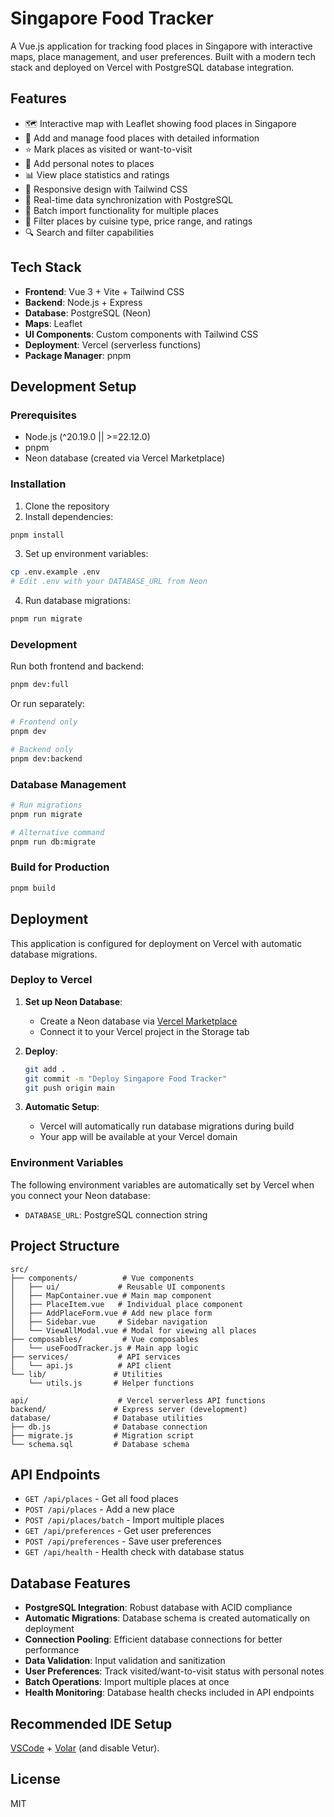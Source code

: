 # Singapore Food Tracker

A Vue.js application for tracking food places in Singapore with interactive maps, place management, and user preferences. Built with a modern tech stack and deployed on Vercel with PostgreSQL database integration.

## Features

- 🗺️ Interactive map with Leaflet showing food places in Singapore
- 📍 Add and manage food places with detailed information
- ⭐ Mark places as visited or want-to-visit
- 📝 Add personal notes to places
- 📊 View place statistics and ratings
- 📱 Responsive design with Tailwind CSS
- 🔄 Real-time data synchronization with PostgreSQL
- 📁 Batch import functionality for multiple places
- 🏪 Filter places by cuisine type, price range, and ratings
- 🔍 Search and filter capabilities

## Tech Stack

- **Frontend**: Vue 3 + Vite + Tailwind CSS
- **Backend**: Node.js + Express
- **Database**: PostgreSQL (Neon)
- **Maps**: Leaflet
- **UI Components**: Custom components with Tailwind CSS
- **Deployment**: Vercel (serverless functions)
- **Package Manager**: pnpm

## Development Setup

### Prerequisites
- Node.js (^20.19.0 || >=22.12.0)
- pnpm
- Neon database (created via Vercel Marketplace)

### Installation

1. Clone the repository
2. Install dependencies:
```sh
pnpm install
```

3. Set up environment variables:
```sh
cp .env.example .env
# Edit .env with your DATABASE_URL from Neon
```

4. Run database migrations:
```sh
pnpm run migrate
```

### Development

Run both frontend and backend:
```sh
pnpm dev:full
```

Or run separately:
```sh
# Frontend only
pnpm dev

# Backend only
pnpm dev:backend
```

### Database Management

```sh
# Run migrations
pnpm run migrate

# Alternative command
pnpm run db:migrate
```

### Build for Production

```sh
pnpm build
```

## Deployment

This application is configured for deployment on Vercel with automatic database migrations.

### Deploy to Vercel

1. **Set up Neon Database**:
   - Create a Neon database via [Vercel Marketplace](https://vercel.com/marketplace)
   - Connect it to your Vercel project in the Storage tab

2. **Deploy**:
   ```sh
   git add .
   git commit -m "Deploy Singapore Food Tracker"
   git push origin main
   ```

3. **Automatic Setup**:
   - Vercel will automatically run database migrations during build
   - Your app will be available at your Vercel domain

### Environment Variables

The following environment variables are automatically set by Vercel when you connect your Neon database:
- `DATABASE_URL`: PostgreSQL connection string

## Project Structure

```
src/
├── components/          # Vue components
│   ├── ui/             # Reusable UI components
│   ├── MapContainer.vue # Main map component
│   ├── PlaceItem.vue   # Individual place component
│   ├── AddPlaceForm.vue # Add new place form
│   ├── Sidebar.vue     # Sidebar navigation
│   └── ViewAllModal.vue # Modal for viewing all places
├── composables/         # Vue composables
│   └── useFoodTracker.js # Main app logic
├── services/           # API services
│   └── api.js          # API client
└── lib/               # Utilities
    └── utils.js       # Helper functions

api/                    # Vercel serverless API functions
backend/               # Express server (development)
database/              # Database utilities
├── db.js              # Database connection
├── migrate.js         # Migration script
└── schema.sql         # Database schema
```

## API Endpoints

- `GET /api/places` - Get all food places
- `POST /api/places` - Add a new place
- `POST /api/places/batch` - Import multiple places
- `GET /api/preferences` - Get user preferences
- `POST /api/preferences` - Save user preferences
- `GET /api/health` - Health check with database status

## Database Features

- **PostgreSQL Integration**: Robust database with ACID compliance
- **Automatic Migrations**: Database schema is created automatically on deployment
- **Connection Pooling**: Efficient database connections for better performance
- **Data Validation**: Input validation and sanitization
- **User Preferences**: Track visited/want-to-visit status with personal notes
- **Batch Operations**: Import multiple places at once
- **Health Monitoring**: Database health checks included in API endpoints

## Recommended IDE Setup

[VSCode](https://code.visualstudio.com/) + [Volar](https://marketplace.visualstudio.com/items?itemName=Vue.volar) (and disable Vetur).

## License

MIT
